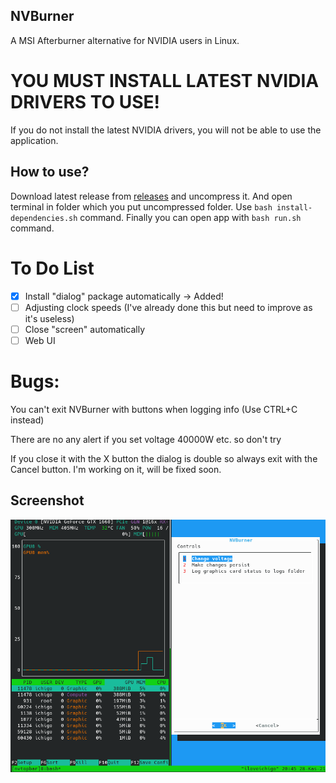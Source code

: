 ## NVBurner
A MSI Afterburner alternative for NVIDIA users in Linux.

# YOU MUST INSTALL LATEST NVIDIA DRIVERS TO USE!
If you do not install the latest NVIDIA drivers, you will not be able to use the application.

## How to use?
Download latest release from [releases](https://github.com/iloveichigo/NVBurner/releases) and uncompress it.
And open terminal in folder which you put uncompressed folder.
Use `bash install-dependencies.sh` command. 
Finally you can open app with `bash run.sh` command.

# To Do List
- [x] Install "dialog" package automatically -> Added! 
- [ ] Adjusting clock speeds (I've already done this but need to improve as it's useless)
- [ ] Close "screen" automatically
- [ ] Web UI

# Bugs:
You can't exit NVBurner with buttons when logging info (Use CTRL+C instead)

There are no any alert if you set voltage 40000W etc. so don't try

If you close it with the X button the dialog is double so always exit with the Cancel button. I'm working on it, will be fixed soon.


## Screenshot

![](https://raw.githubusercontent.com/iloveichigo/NVBurner/main/sc1.png)
